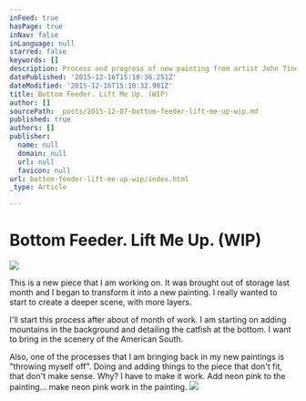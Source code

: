 ```yaml
---
inFeed: true
hasPage: true
inNav: false
inLanguage: null
starred: false
keywords: []
description: Process and progress of new painting from artist John Tindel.
datePublished: '2015-12-16T15:10:36.251Z'
dateModified: '2015-12-16T15:10:32.981Z'
title: Bottom Feeder. Lift Me Up. (WIP)
author: []
sourcePath: _posts/2015-12-07-bottom-feeder-lift-me-up-wip.md
published: true
authors: []
publisher:
  name: null
  domain: null
  url: null
  favicon: null
url: bottom-feeder-lift-me-up-wip/index.html
_type: Article

---
```

# Bottom Feeder. Lift Me Up. (WIP)
![](https://s3-us-west-2.amazonaws.com/the-grid-img/p/ccb60aab0bf4dc5bafb64e5d42835b7e4ab62e2a.jpg)

This is a new piece that I am working on. It was brought out of storage last month and I began to transform it into a new painting. I really wanted to start to create a deeper scene, with more layers.

I'll start this process after about of month of work. I am starting on adding mountains in the background and detailing the catfish at the bottom. I want to bring in the scenery of the American South.

Also, one of the processes that I am bringing back in my new paintings is "throwing myself off". Doing and adding things to the piece that don't fit, that don't make sense. Why? I have to make it work. Add neon pink to the painting... make neon pink work in the painting.
![](https://s3-us-west-2.amazonaws.com/the-grid-img/p/7d03631fd4e67e5757c14f1d7547d96010116556.jpg)